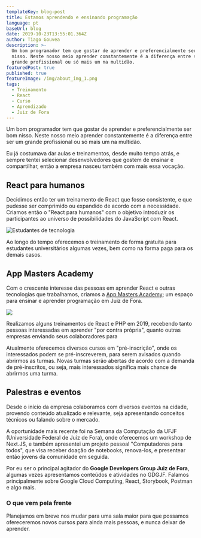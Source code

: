 ```yaml
---
templateKey: blog-post
title: Estamos aprendendo e ensinando programação
language: pt
baseUrl: blog
date: 2019-10-23T13:55:01.364Z
author: Tiago Gouvea
description: >-
  Um bom programador tem que gostar de aprender e preferencialmente ser bom
  nisso. Neste nosso meio aprender constantemente é a diferença entre ser um
  grande profissional ou só mais um na multidão.
featuredPost: true
published: true
featureImage: /img/about_img_1.png
tags:
  - Treinamento
  - React
  - Curso
  - Aprendizado
  - Juiz de Fora
---
```

Um bom programador tem que gostar de aprender e preferencialmente ser bom nisso. Neste nosso meio aprender constantemente é a diferença entre ser um grande profissional ou só mais um na multidão.

Eu já costumava dar aulas e treinamentos, desde muito tempo atrás, e sempre tentei selecionar desenvolvedores que gostem de ensinar e compartilhar, então a empresa nasceu também com mais essa vocação.

## React para humanos

Decidimos então ter um treinamento de React que fosse consistente, e que pudesse ser comprimido ou expandido de acordo com a necessidade. Criamos então o "React para humanos" com o objetivo introduzir os participantes ao universo de possibilidades do JavaScript com React.

![Estudantes de tecnologia](/img/img_20181211_164658894.jpg)

Ao longo do tempo oferecemos o treinamento de forma gratuita para estudantes universitários algumas vezes, bem como na forma paga para os demais casos.

## App Masters Academy

Com o crescente interesse das pessoas em aprender React e outras tecnologias que trabalhamos, criamos a [App Masters Academy](https://academy.appmasters.io/); um espaço para ensinar e aprender programação em Juiz de Fora.

![](/img/logo-academy.png)

Realizamos alguns treinamentos de React e PHP em 2019, recebendo tanto pessoas interessadas em aprender "por contra própria", quanto outras empresas enviando seus colaboradores para 

Atualmente oferecemos diversos cursos em "pré-inscrição", onde os interessados podem se pré-inscreverem, para serem avisados quando abrirmos as turmas. Novas turmas serão abertas de acordo com a demanda de pré-inscritos, ou seja, mais interessados significa mais chance de abrirmos uma turma.

## Palestras e eventos

Desde o início da empresa colaboramos com diversos eventos na cidade, provendo conteúdo atualizado e relevante, seja apresentando conceitos técnicos ou falando sobre o mercado.

A oportunidade mais recente foi na Semana da Computação da UFJF (Universidade Federal de Juiz de Fora), onde oferecemos um workshop de Next.JS, e também apresentei um projeto pessoal "Computadores para todos", que visa receber doação de notebooks, renova-los, e presentear então jovens da comunidade em seguida.

Por eu ser o principal agitador do **Google Developers Group Juiz de Fora**, algumas vezes apresentamos conteúdos e atividades no GDGJF. Falamos principalmente sobre Google Cloud Computing, React, Storybook, Postman e algo mais.

### O que vem pela frente

Planejamos em breve nos mudar para uma sala maior para que possamos ofereceremos novos cursos para ainda mais pessoas, e nunca deixar de aprender.

